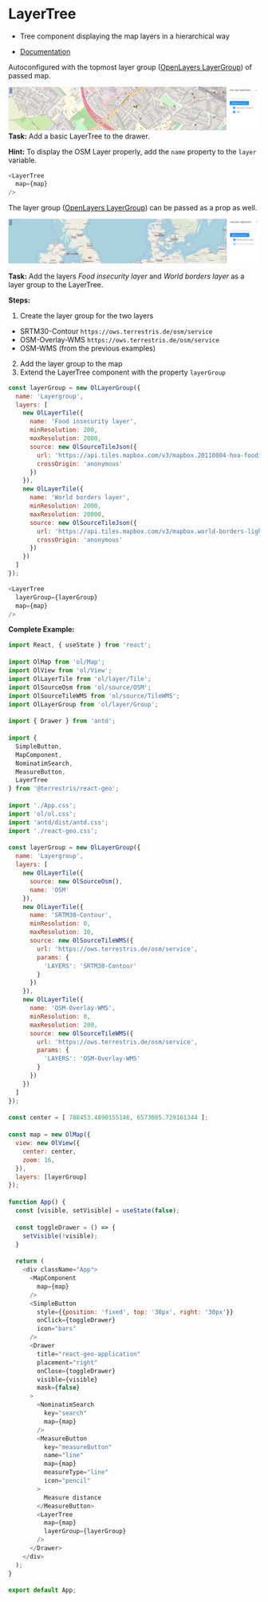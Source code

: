 # LayerTree

* Tree component displaying the map layers in a hierarchical way

* [Documentation](https://terrestris.github.io/react-geo/docs/latest/index.html#!/LayerTree)


Autoconfigured with the topmost layer group ([OpenLayers LayerGroup](https://openlayers.org/en/latest/examples/layer-group.html)) of passed map.

[![](../screenshots/layer_tree.png)](../screenshots/layer_tree.png)
**Task:** Add a basic LayerTree to the drawer.

**Hint:** To display the OSM Layer properly, add the `name` property to the `layer` variable.

```javascript
<LayerTree
  map={map}
/>
```

The layer group ([OpenLayers LayerGroup](https://openlayers.org/en/latest/examples/layer-group.html)) can be passed as a prop as well.

[![](../screenshots/layer_tree_group.png)](../screenshots/layer_tree_group.png)

**Task:** Add the layers _Food insecurity layer_ and _World borders layer_ as a layer group to the LayerTree.

**Steps:**
1. Create the layer group for the two layers
  - SRTM30-Contour `https://ows.terrestris.de/osm/service`
  - OSM-Overlay-WMS `https://ows.terrestris.de/osm/service`
  - OSM-WMS (from the previous examples)
2. Add the layer group to the map
3. Extend the LayerTree component with the property `layerGroup`

```javascript
const layerGroup = new OlLayerGroup({
  name: 'Layergroup',
  layers: [
    new OlLayerTile({
      name: 'Food insecurity layer',
      minResolution: 200,
      maxResolution: 2000,
      source: new OlSourceTileJson({
        url: 'https://api.tiles.mapbox.com/v3/mapbox.20110804-hoa-foodinsecurity-3month.json?secure',
        crossOrigin: 'anonymous'
      })
    }),
    new OlLayerTile({
      name: 'World borders layer',
      minResolution: 2000,
      maxResolution: 20000,
      source: new OlSourceTileJson({
        url: 'https://api.tiles.mapbox.com/v3/mapbox.world-borders-light.json?secure',
        crossOrigin: 'anonymous'
      })
    })
  ]
});
```

```javascript
<LayerTree
  layerGroup={layerGroup}
  map={map}
/>
```

**Complete Example:**
```javascript
import React, { useState } from 'react';

import OlMap from 'ol/Map';
import OlView from 'ol/View';
import OlLayerTile from 'ol/layer/Tile';
import OlSourceOsm from 'ol/source/OSM';
import OlSourceTileWMS from 'ol/source/TileWMS';
import OlLayerGroup from 'ol/layer/Group';

import { Drawer } from 'antd';

import {
  SimpleButton,
  MapComponent,
  NominatimSearch,
  MeasureButton,
  LayerTree
} from '@terrestris/react-geo';

import './App.css';
import 'ol/ol.css';
import 'antd/dist/antd.css';
import './react-geo.css';

const layerGroup = new OlLayerGroup({
  name: 'Layergroup',
  layers: [
    new OlLayerTile({
      source: new OlSourceOsm(),
      name: 'OSM'
    }),
    new OlLayerTile({
      name: 'SRTM30-Contour',
      minResolution: 0,
      maxResolution: 10,
      source: new OlSourceTileWMS({
        url: 'https://ows.terrestris.de/osm/service',
        params: {
          'LAYERS': 'SRTM30-Contour'
        }
      })
    }),
    new OlLayerTile({
      name: 'OSM-Overlay-WMS',
      minResolution: 0,
      maxResolution: 200,
      source: new OlSourceTileWMS({
        url: 'https://ows.terrestris.de/osm/service',
        params: {
          'LAYERS': 'OSM-Overlay-WMS'
        }
      })
    })
  ]
});

const center = [ 788453.4890155146, 6573085.729161344 ];

const map = new OlMap({
  view: new OlView({
    center: center,
    zoom: 16,
  }),
  layers: [layerGroup]
});

function App() {
  const [visible, setVisible] = useState(false);

  const toggleDrawer = () => {
    setVisible(!visible);
  }

  return (
    <div className="App">
      <MapComponent
        map={map}
      />
      <SimpleButton
        style={{position: 'fixed', top: '30px', right: '30px'}}
        onClick={toggleDrawer}
        icon="bars"
      />
      <Drawer
        title="react-geo-application"
        placement="right"
        onClose={toggleDrawer}
        visible={visible}
        mask={false}
      >
        <NominatimSearch
          key="search"
          map={map}
        />
        <MeasureButton
          key="measureButton"
          name="line"
          map={map}
          measureType="line"
          icon="pencil"
        >
          Measure distance
        </MeasureButton>
        <LayerTree
          map={map}
          layerGroup={layerGroup}
        />
      </Drawer>
    </div>
  );
}

export default App;
```
